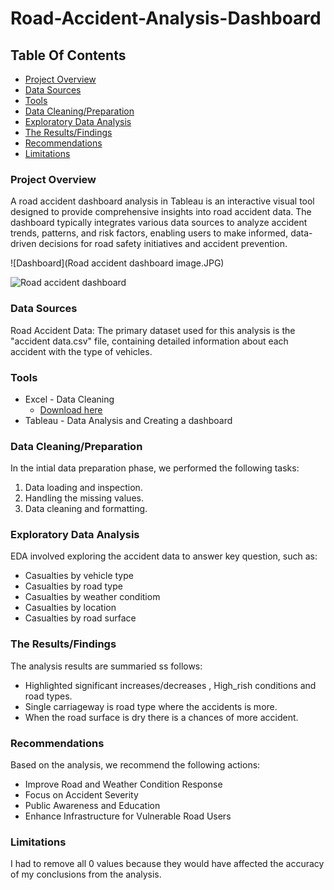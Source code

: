 # Road-Accident-Analysis-Dashboard

## Table Of Contents
 
 - [Project Overview](#Project-Overview)
 - [Data Sources](#Data-Sources)
 - [Tools](#Tools)
 - [Data Cleaning/Preparation](#Data-Cleaning/Preparation)
 - [Exploratory Data Analysis](#Exploratory-Data-Analysis)
 - [The Results/Findings](#The-Results/Findings)
 - [Recommendations](#Recommendations)
 - [Limitations](#Limitations)
   
   
### Project Overview

A road accident dashboard analysis in Tableau is an interactive visual tool designed to provide comprehensive insights into road accident data. The dashboard typically integrates various data sources to analyze accident trends, patterns, and risk factors, enabling users to make informed, data-driven decisions for road safety initiatives and accident prevention.

![Dashboard](Road accident dashboard image.JPG)

![Road accident dashboard](https://drive.google.com/file/d/1Wznig2lrXkuCxW-yYqbY3IqKgz43sRyM/view?usp=drive_link)

### Data Sources

Road Accident Data: The primary dataset used for this analysis is the "accident data.csv" file, containing detailed information about each accident with the type of vehicles.

### Tools

- Excel - Data Cleaning
  - [Download here](https://drive.google.com/file/d/1e7cCy_HtZHUE5VICx1try9dSP9V6hucU/view?usp=drive_link)
- Tableau - Data Analysis and Creating a dashboard

### Data Cleaning/Preparation

In the intial data preparation phase, we performed the following tasks:
1. Data loading and inspection.
2. Handling the missing values.
3. Data cleaning and formatting.

### Exploratory Data Analysis

EDA involved exploring the accident data to answer key question, such as:

 - Casualties by vehicle type
 - Casualties by road type
 - Casualties by weather conditiom
 - Casualties by location
 - Casualties by road surface

### The Results/Findings

The analysis results are summaried ss follows:
 - Highlighted significant increases/decreases , High_rish conditions and road types.
 - Single carriageway is road type where the accidents is more.
 - When the road surface is  dry there is a chances of more accident.

### Recommendations

Based on the analysis, we recommend the following actions:
 - Improve Road and Weather Condition Response
 -  Focus on Accident Severity
 -  Public Awareness and Education
 -  Enhance Infrastructure for Vulnerable Road Users

### Limitations

I had to remove all 0 values because they would have affected the accuracy of my conclusions from the analysis.

   

